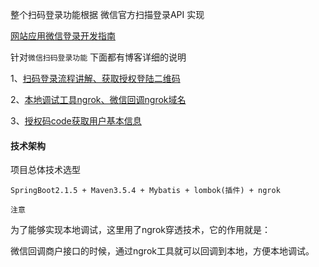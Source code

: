 整个扫码登录功能根据 微信官方扫描登录API 实现

[网站应用微信登录开发指南](https://open.weixin.qq.com/cgi-bin/showdocument?action=dir_list&t=resource/res_list&verify=1&id=open1419316505&token=&lang=zh_CN)

针对`微信扫码登录功能` 下面都有博客详细的说明

1、[扫码登录流程讲解、获取授权登陆二维码](https://www.cnblogs.com/qdhxhz/p/9671802.html)

2、[本地调试工具ngrok、微信回调ngrok域名](https://www.cnblogs.com/qdhxhz/p/9678137.html)

3、[授权码code获取用户基本信息](https://www.cnblogs.com/qdhxhz/p/9700715.html)

#### 技术架构

项目总体技术选型

```
SpringBoot2.1.5 + Maven3.5.4 + Mybatis + lombok(插件) + ngrok
```

`注意`

为了能够实现本地调试，这里用了ngrok穿透技术，它的作用就是：

微信回调商户接口的时候，通过ngrok工具就可以回调到本地，方便本地调试。

